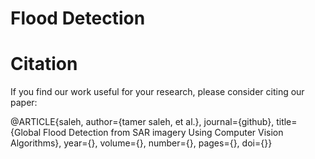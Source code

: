 # Flood Detection

# Citation

If you find our work useful for your research, please consider citing our paper:

@ARTICLE{saleh,
author={tamer saleh, et al.},
journal={github}, 
title={Global Flood Detection from SAR imagery Using Computer Vision Algorithms}, 
year={},
volume={},
number={},
pages={},
doi={}}
